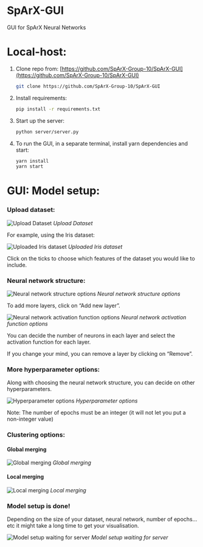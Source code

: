 # SpArX-GUI
GUI for SpArX Neural Networks

Local-host:
===========
1. Clone repo from: [https://github.com/SpArX-Group-10/SpArX-GUI](https://github.com/SpArX-Group-10/SpArX-GUI)
    ```bash
    git clone https://github.com/SpArX-Group-10/SpArX-GUI
    ```

2.  Install requirements:
    
    ```bash
    pip install -r requirements.txt
    ```

3. Start up the server:

   ```bash
   python server/server.py
   ```

4. To run the GUI, in a separate terminal, install yarn dependencies and start:
   
   ```bash
   yarn install
   yarn start
   ```

GUI: Model setup:
===========

### Upload dataset:

![Upload Dataset](readme_imgs/196625.png)
*Upload Dataset*

For example, using the Iris dataset:

![Uploaded Iris dataset](readme_imgs/65547.png)
*Uploaded Iris dataset*

Click on the ticks to choose which features of the dataset you would like to include.

### Neural network structure:

![Neural network structure options](readme_imgs/196636.png)
*Neural network structure options*

To add more layers, click on “Add new layer”.

![Neural network activation function options](readme_imgs/196642.png)
*Neural network activation function options*

You can decide the number of neurons in each layer and select the activation function for each layer.

If you change your mind, you can remove a layer by clicking on “Remove”.

### More hyperparameter options:

Along with choosing the neural network structure, you can decide on other hyperparameters.

![Hyperparameter options](readme_imgs/196648.png)
*Hyperparameter options*

Note: The number of epochs must be an integer (it will not let you put a non-integer value)

### Clustering options:
#### Global merging
![Global merging](readme_imgs/196654.png)
*Global merging*
#### Local merging
![Local merging](readme_imgs/294925.png)
*Local merging*

### Model setup is done!

Depending on the size of your dataset, neural network, number of epochs… etc it might take a long time to get your visualisation.

![Model setup waiting for server](readme_imgs/65555.png)
*Model setup waiting for server*
